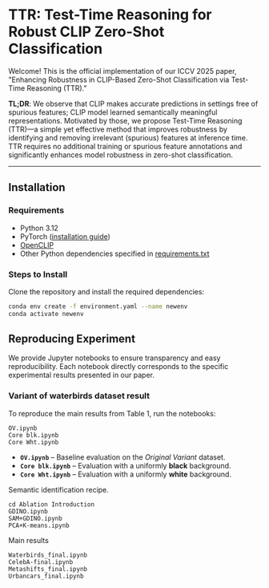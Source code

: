 # TTR: Test-Time Reasoning for Robust CLIP Zero-Shot Classification

Welcome! This is the official implementation of our ICCV 2025 paper, "Enhancing Robustness in CLIP-Based Zero-Shot Classification via Test-Time Reasoning (TTR)."

**TL;DR**: We observe that CLIP makes accurate predictions in settings free of spurious features; CLIP model learned semantically meaningful representations. Motivated by those, we propose Test-Time Reasoning (TTR)—a simple yet effective method that improves robustness by identifying and removing irrelevant (spurious) features at inference time. TTR requires no additional training or spurious feature annotations and significantly enhances model robustness in zero-shot classification.

---

## Installation

### Requirements

- Python 3.12
- PyTorch ([installation guide](https://pytorch.org/get-started/locally/))
- [OpenCLIP](https://github.com/mlfoundations/open_clip)
- Other Python dependencies specified in [requirements.txt](requirements.txt)

### Steps to Install

Clone the repository and install the required dependencies:

```bash
conda env create -f environment.yaml --name newenv
conda activate newenv
```

## Reproducing Experiment
We provide Jupyter notebooks to ensure transparency and easy reproducibility. Each notebook directly corresponds to the specific experimental results presented in our paper.

### Variant of waterbirds dataset result

To reproduce the main results from Table 1, run the notebooks:

```
OV.ipynb
Core blk.ipynb
Core Wht.ipynb
```


- **`OV.ipynb`** – Baseline evaluation on the *Original Variant* dataset.  
- **`Core blk.ipynb`** – Evaluation with a uniformly **black** background.  
- **`Core Wht.ipynb`** – Evaluation with a uniformly **white** background.  



Semantic identification recipe. 
```
cd Ablation Introduction
GDINO.ipynb
SAM+GDINO.ipynb
PCA+K-means.ipynb
```

Main results
```
Waterbirds_final.ipynb
CelebA-final.ipynb
Metashifts_final.ipynb
Urbancars_final.ipynb
```




